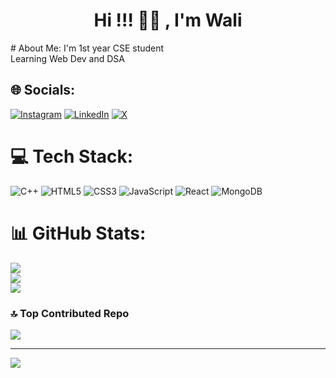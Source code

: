 <h1 align="center">Hi !!! 👋🏻 , I'm Wali</h1>
# About Me:
I'm 1st year CSE student<br>Learning Web Dev and DSA


## 🌐 Socials:
[![Instagram](https://img.shields.io/badge/Instagram-%23E4405F.svg?logo=Instagram&logoColor=white)](https://instagram.com/humaidwali) [![LinkedIn](https://img.shields.io/badge/LinkedIn-%230077B5.svg?logo=linkedin&logoColor=white)](https://linkedin.com/in/humaidwali20) [![X](https://img.shields.io/badge/X-black.svg?logo=X&logoColor=white)](https://x.com/wali0humaid) 

# 💻 Tech Stack:
![C++](https://img.shields.io/badge/c++-%2300599C.svg?style=plastic&logo=c%2B%2B&logoColor=white) ![HTML5](https://img.shields.io/badge/html5-%23E34F26.svg?style=plastic&logo=html5&logoColor=white) ![CSS3](https://img.shields.io/badge/css3-%231572B6.svg?style=plastic&logo=css3&logoColor=white) ![JavaScript](https://img.shields.io/badge/javascript-%23323330.svg?style=plastic&logo=javascript&logoColor=%23F7DF1E) ![React](https://img.shields.io/badge/react-%2320232a.svg?style=plastic&logo=react&logoColor=%2361DAFB) ![MongoDB](https://img.shields.io/badge/MongoDB-%234ea94b.svg?style=plastic&logo=mongodb&logoColor=white)
# 📊 GitHub Stats:
![](https://github-readme-stats.vercel.app/api?username=waliilaw&theme=transparent&hide_border=true&include_all_commits=false&count_private=false)<br/>
![](https://github-readme-streak-stats.herokuapp.com/?user=waliilaw&theme=transparent&hide_border=true)<br/>
![](https://github-readme-stats.vercel.app/api/top-langs/?username=waliilaw&theme=transparent&hide_border=true&include_all_commits=false&count_private=false&layout=compact)

### 🔝 Top Contributed Repo
![](https://github-contributor-stats.vercel.app/api?username=waliilaw&limit=5&theme=transparent&combine_all_yearly_contributions=true)

---
[![](https://visitcount.itsvg.in/api?id=waliilaw&icon=0&color=0)](https://visitcount.itsvg.in)

<!-- Proudly created with GPRM ( https://gprm.itsvg.in ) -->
